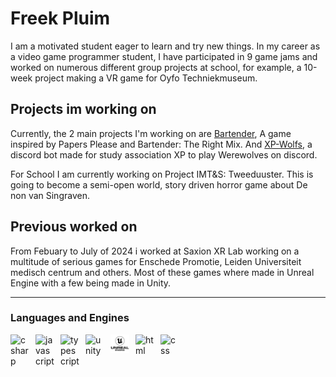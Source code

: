 <h1>Freek Pluim</h1>

I am a motivated student eager to learn and try new things. 
In my career as a video game programmer student, I have participated in 9 game jams and worked on numerous different group projects at school, for example, a 10-week project making a VR game for Oyfo Techniekmuseum.

## Projects im working on
Currently, the 2 main projects I'm working on are <a href="https://github.com/FreekPluim/Bartender">Bartender</a>, A game inspired by Papers Please and Bartender: The Right Mix. 
And <a href="https://github.com/FreekPluim/XP-Wolfs/">XP-Wolfs</a>, a discord bot made for study association XP to play Werewolves on discord.

For School I am currently working on Project IMT&S: Tweeduuster. This is going to become a semi-open world, story driven horror game about De non van Singraven.

## Previous worked on
From Febuary to July of 2024 i worked at Saxion XR Lab working on a multitude of serious games for Enschede Promotie, Leiden Universiteit medisch centrum and others. 
Most of these games where made in Unreal Engine with a few being made in Unity.
___

### Languages and Engines
<img align="left" alt="csharp" width="30px" style="padding-right:10px;" src="https://cdn.jsdelivr.net/gh/devicons/devicon/icons/csharp/csharp-original.svg" />
<img align="left" alt="javascript" width="30px" style="padding-right:10px;" src="https://cdn.jsdelivr.net/gh/devicons/devicon/icons/javascript/javascript-original.svg" />
<img align="left" alt="typescript" width="30px" style="padding-right:10px;" src="https://cdn.jsdelivr.net/gh/devicons/devicon/icons/typescript/typescript-original.svg" />
<img align="left" alt="unity" width="30px" style="padding-right:10px;" src="https://cdn.jsdelivr.net/gh/devicons/devicon/icons/unity/unity-original.svg" />
<img align="left" alt="unreal-engine" width="30px" style="padding-right:10px;" src="https://github.com/devicons/devicon/blob/master/icons/unrealengine/unrealengine-original-wordmark.svg" />
<img  align="left" alt="html" width="30px" style="padding-right:10px;" src="https://cdn.jsdelivr.net/gh/devicons/devicon/icons/html5/html5-original.svg" />
<img  align="left" alt="css" width="30px" style="padding-right:10px;" src="https://cdn.jsdelivr.net/gh/devicons/devicon/icons/css3/css3-original.svg" />
</br>

